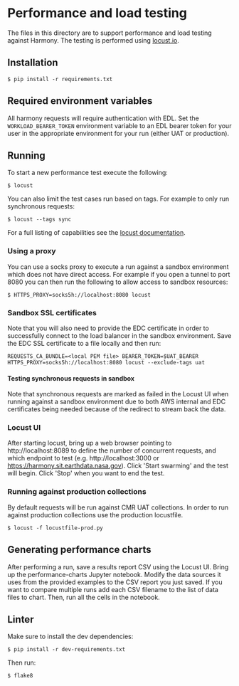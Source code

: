 # Performance and load testing

The files in this directory are to support performance and load testing against Harmony. The
testing is performed using [locust.io](https://locust.io/).

## Installation
```
$ pip install -r requirements.txt
```

## Required environment variables
All harmony requests will require authentication with EDL. Set the `WORKLOAD_BEARER_TOKEN` environment variable to
an EDL bearer token for your user in the appropriate environment for your run (either UAT or production).

## Running
To start a new performance test execute the following:
```
$ locust
```

You can also limit the test cases run based on tags. For example to only run synchronous requests:
```
$ locust --tags sync
```

For a full listing of capabilities see the [locust documentation](https://docs.locust.io/en/stable/index.html).

### Using a proxy
You can use a socks proxy to execute a run against a sandbox environment which does not have direct access. For
example if you open a tunnel to port 8080 you can then run the following to allow access to sandbox resources:
```
$ HTTPS_PROXY=socks5h://localhost:8080 locust
```

### Sandbox SSL certificates
Note that you will also need to provide the EDC certificate in order to successfully connect to the load balancer
in the sandbox environment. Save the EDC SSL certificate to a file locally and then run:
```
REQUESTS_CA_BUNDLE=<local PEM file> BEARER_TOKEN=$UAT_BEARER HTTPS_PROXY=socks5h://localhost:8080 locust --exclude-tags uat
```

#### Testing synchronous requests in sandbox
Note that synchronous requests are marked as failed in the Locust UI when running against a sandbox environment
due to both AWS internal and EDC certificates being needed because of the redirect to stream back the data.

### Locust UI
After starting locust, bring up a web browser pointing to http://localhost:8089 to define the number
of concurrent requests, and which endpoint to test (e.g. http://localhost:3000 or
https://harmony.sit.earthdata.nasa.gov). Click 'Start swarming' and the test will begin. Click 'Stop' when
you want to end the test.

### Running against production collections
By default requests will be run against CMR UAT collections. In order to run against production collections
use the production locustfile.
```
$ locust -f locustfile-prod.py
```

## Generating performance charts
After performing a run, save a results report CSV using the Locust UI. Bring up the performance-charts Jupyter
notebook. Modify the data sources it uses from the provided examples to the CSV report you just saved. If you
want to compare multiple runs add each CSV filename to the list of data files to chart. Then, run all the cells
in the notebook.

## Linter
Make sure to install the dev dependencies:
```
$ pip install -r dev-requirements.txt
```

Then run:
```
$ flake8
```
